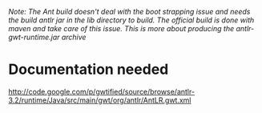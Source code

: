 _Note: The Ant build doesn't deal with the boot strapping issue and needs the build antlr jar in the lib directory to build.
The official build is done with maven and take care of this issue. This is more about producing the antlr-gwt-runtime.jar archive_

# Documentation needed #

http://code.google.com/p/gwtified/source/browse/antlr-3.2/runtime/Java/src/main/gwt/org/antlr/AntLR.gwt.xml